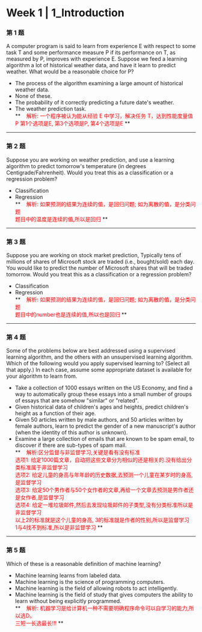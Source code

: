 # Week 1 | 1_Introduction
### 第 1 题
A computer program is said to learn from experience E with respect to some task T and some performance measure P if its
performance on T, as measured by P, improves with experience E.
Suppose we feed a learning algorithm a lot of historical weather
data, and have it learn to predict weather. What would be a
reasonable choice for P?  

* The process of the algorithm examining a large amount of historical weather data.
* None of these.
* The probability of it correctly predicting a future date's weather.
* The weather prediction task.  
**<font color=red>&nbsp;&nbsp;&nbsp;&nbsp;解析: 一个程序被认为能从经验 E 中学习，解决任务 T，达到性能度量值P
 第1个选项是E, 第3个选项是P, 第4个选项是E</font> **
---
### 第 2 题
Suppose you are working on weather prediction, and use a
learning algorithm to predict tomorrow's temperature (in degrees Centigrade/Fahrenheit).
Would you treat this as a classification or a regression problem?  
 
 * Classification  
 * Regression  
**<font color=red>&nbsp;&nbsp;&nbsp;&nbsp;解析: 如果预测的结果为连续的值，是回归问题; 如为离散的值，是分类问题  
    题目中的温度是连续的值,所以是回归 </font> **

---
### 第 3 题 
Suppose you are working on stock market prediction, Typically 
tens of millions of shares of Microsoft stock are traded 
(i.e., bought/sold) each day. You would like to predict the 
number of Microsoft shares that will be traded tomorrow. 
Would you treat this as a classification or a regression problem? 

* Classification
* Regression  
**<font color=red>&nbsp;&nbsp;&nbsp;&nbsp;解析: 如果预测的结果为连续的值，是回归问题; 如为离散的值，是分类问题  
    题目中的number也是连续的值,所以也是回归 </font> **

---
### 第 4 题 
Some of the problems below are best addressed using a supervised learning algorithm, and the others with an unsupervised learning algorithm. Which of the following would you apply supervised learning to? (Select all that apply.) In each case, assume some appropriate dataset is available for your algorithm to learn from.

* Take a collection of 1000 essays written on the US Economy, and find a way to automatically group these essays into a small number of groups of essays that are somehow "similar" or "related".
* Given historical data of children's ages and heights, predict children's height as a function of their age.
* Given 50 articles written by male authors, and 50 articles written by female authors, learn to predict the gender of a new manuscript's author (when the identity of this author is unknown).
* Examine a large collection of emails that are known to be spam email, to discover if there are sub-types of spam mail.  
**<font color=red>&nbsp;&nbsp;&nbsp;&nbsp;解析:区分监督与非监督学习,关键是看有没有标准  
选项1: 给定1000篇文章，自动把这些文章分为相似的还是相关的.没有给出分类标准属于非监督学习    
选项2: 给定儿童的身高与年年龄的历史数据,去预测一个儿童在某岁时的身高,是监督学习  
选项3: 给定50个男作者与50个女作者的文章,再给一个文章去预测是男作者还是女作者,是监督学习  
选项4: 给定一堆垃圾邮件,然后去发现垃圾邮件的子类型,没有分类标准所以是非监督学习   
以上2的标准就是这个儿童的身高, 3的标准就是作者的性别,所以是监督学习  
1与4找不到标准,所以是非监督学习  </font> **

---
### 第 5 题 
Which of these is a reasonable definition of machine learning?

* Machine learning learns from labeled data.
* Machine learning is the science of programming computers.
* Machine learning is the field of allowing robots to act intelligently.
* Machine learning is the field of study that gives computers the ability to learn without being explicitly programmed.  
**<font color=red>&nbsp;&nbsp;&nbsp;&nbsp;解析: 机器学习是给计算机一种不需要明确程序命令可以自学习的能力,所以选D。  
三短一长选最长!!! </font> **